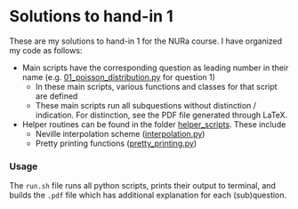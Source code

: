 # Solutions to hand-in 1
These are my solutions to hand-in 1 for the NURa course. I have organized my code as follows:
- Main scripts have the corresponding question as leading number in their name (e.g. [01\_poisson\_distribution.py](01_poisson_distribution.py) for question 1)
    - In these main scripts, various functions and classes for that script are defined
    - These main scripts run all subquestions without distinction / indication. For distinction, see the PDF file generated through LaTeX.
- Helper routines can be found in the folder [helper\_scripts](helper_scripts). These include
    - Neville interpolation scheme ([interpolation.py](helper_scripts/interpolation.py))
    - Pretty printing functions ([pretty\_printing.py](helper_scripts/pretty_printing.py))


### Usage
The `run.sh` file runs all python scripts, prints their output to terminal, and builds the `.pdf` file which has additional explanation for each (sub)question.
